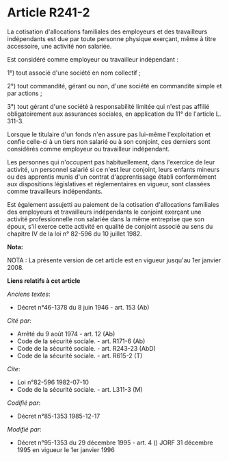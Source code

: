 # Article R241-2

La cotisation d'allocations familiales des employeurs et des travailleurs indépendants est due par toute personne physique
exerçant, même à titre accessoire, une activité non salariée.

Est considéré comme employeur ou travailleur indépendant :

1°) tout associé d'une société en nom collectif ;

2°) tout commandité, gérant ou non, d'une société en commandite simple et par actions ;

3°) tout gérant d'une société à responsabilité limitée qui n'est pas affilié obligatoirement aux assurances sociales, en
application du 11° de l'article L. 311-3.

Lorsque le titulaire d'un fonds n'en assure pas lui-même l'exploitation et confie celle-ci à un tiers non salarié ou à son
conjoint, ces derniers sont considérés comme employeur ou travailleur indépendant.

Les personnes qui n'occupent pas habituellement, dans l'exercice de leur activité, un personnel salarié si ce n'est leur
conjoint, leurs enfants mineurs ou des apprentis munis d'un contrat d'apprentissage établi conformément aux dispositions
législatives et réglementaires en vigueur, sont classées comme travailleurs indépendants.

Est également assujetti au paiement de la cotisation d'allocations familiales des employeurs et travailleurs indépendants le
conjoint exerçant une activité professionnelle non salariée dans la même entreprise que son époux, s'il exerce cette activité
en qualité de conjoint associé au sens du chapitre IV de la loi n° 82-596 du 10 juillet 1982.

**Nota:**

NOTA : La présente version de cet article est en vigueur jusqu'au 1er janvier 2008.

**Liens relatifs à cet article**

_Anciens textes_:

  - Décret n°46-1378 du 8 juin 1946 - art. 153 (Ab)

_Cité par_:

  - Arrêté du 9 août 1974 - art. 12 (Ab)
  - Code de la sécurité sociale. - art. R171-6 (Ab)
  - Code de la sécurité sociale. - art. R243-23 (AbD)
  - Code de la sécurité sociale. - art. R615-2 (T)

_Cite_:

  - Loi n°82-596 1982-07-10
  - Code de la sécurité sociale. - art. L311-3 (M)

_Codifié par_:

  - Décret n°85-1353 1985-12-17

_Modifié par_:

  - Décret n°95-1353 du 29 décembre 1995 - art. 4 () JORF 31 décembre 1995 en vigueur le 1er janvier 1996

